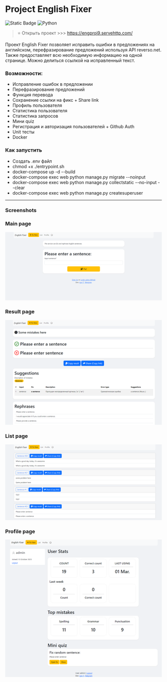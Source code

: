 # Project English Fixer

![Static Badge](https://img.shields.io/badge/python-3.10+-black?logo=python&logoColor=edb641&labelColor=202235&color=edb641)
![Python](https://github.com/AdventurousCake/django_english_project/actions/workflows/python-app.yml/badge.svg?branch=master)

>⭐ Открыть проект >>> https://engproj9.servehttp.com/

[//]: # (### Открыть проект: link)

Проект English Fixer позволяет исправить ошибки в предложениях на английском, перефразирование предложений используя API reverso.net.
Также предоставляет всю необходимую информацию на одной странице.
Можно делиться ссылкой на исправленный текст.

### Возможности:
- Исправление ошибок в предложении
- Перефразирование предложений
- Функция перевода
- Сохранение ссылки на фикс + Share link
- Профиль пользователя
- Статистика пользователя
- Статистика запросов
- Мини quiz
- Регистрация и авторизация пользователей + Github Auth
- Unit тесты
- Docker

### Как запустить
- Создать .env файл
- chmod +x ./entrypoint.sh 
- docker-compose up -d --build
- docker-compose exec web python manage.py migrate --noinput
- docker-compose exec web python manage.py collectstatic --no-input --clear 
- docker-compose exec web python manage.py createsuperuser

---
### Screenshots
### Main page
![img](readme_imgs/1.png)
### Result page
![img](readme_imgs/2.png)
### List page
![img](readme_imgs/3.png)
### Profile page
![img](readme_imgs/4.png)